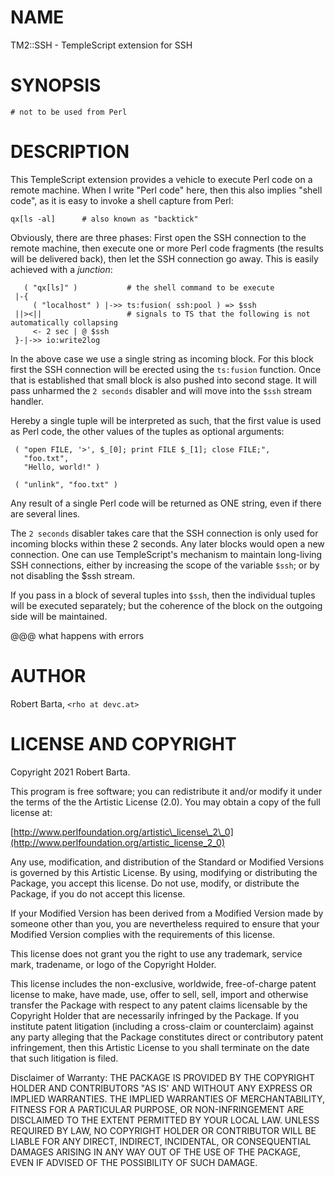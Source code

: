 # NAME

TM2::SSH - TempleScript extension for SSH

# SYNOPSIS

    # not to be used from Perl

# DESCRIPTION

This TempleScript extension provides a vehicle to execute Perl code on a remote machine. When I write "Perl code" here, then
this also implies "shell code", as it is easy to invoke a shell capture from Perl:

    qx[ls -al]      # also known as "backtick"

Obviously, there are three phases: First open the SSH connection to the remote machine, then execute
one or more Perl code fragments (the results will be delivered back), then let the SSH connection go
away. This is easily achieved with a _junction_:

       ( "qx[ls]" )           # the shell command to be execute
     |-{
         ( "localhost" ) |->> ts:fusion( ssh:pool ) => $ssh
     ||><||                   # signals to TS that the following is not automatically collapsing
         <- 2 sec | @ $ssh
     }-|->> io:write2log

In the above case we use a single string as incoming block. For this block first the SSH connection
will be erected using the `ts:fusion` function. Once that is established that small block is also
pushed into second stage. It will pass unharmed the `2 seconds` disabler and will move into the `$ssh`
stream handler.

Hereby a single tuple will be interpreted as such, that the first value is used as Perl code, the
other values of the tuples as optional arguments:

     ( "open FILE, '>', $_[0]; print FILE $_[1]; close FILE;",
       "foo.txt",
       "Hello, world!" )

     ( "unlink", "foo.txt" )

Any result of a single Perl code will be returned as ONE string, even if there are several lines.

The `2 seconds` disabler takes care that the SSH connection is only used for incoming blocks within
these 2 seconds. Any later blocks would open a new connection. One can use TempleScript's mechanism
to maintain long-living SSH connections, either by increasing the scope of the variable `$ssh`; or
by not disabling the $ssh stream.

If you pass in a block of several tuples into `$ssh`, then the individual tuples will be executed
separately; but the coherence of the block on the outgoing side will be maintained.

@@@ what happens with errors

# AUTHOR

Robert Barta, `<rho at devc.at>`

# LICENSE AND COPYRIGHT

Copyright 2021 Robert Barta.

This program is free software; you can redistribute it and/or modify it
under the terms of the the Artistic License (2.0). You may obtain a
copy of the full license at:

[http://www.perlfoundation.org/artistic\_license\_2\_0](http://www.perlfoundation.org/artistic_license_2_0)

Any use, modification, and distribution of the Standard or Modified
Versions is governed by this Artistic License. By using, modifying or
distributing the Package, you accept this license. Do not use, modify,
or distribute the Package, if you do not accept this license.

If your Modified Version has been derived from a Modified Version made
by someone other than you, you are nevertheless required to ensure that
your Modified Version complies with the requirements of this license.

This license does not grant you the right to use any trademark, service
mark, tradename, or logo of the Copyright Holder.

This license includes the non-exclusive, worldwide, free-of-charge
patent license to make, have made, use, offer to sell, sell, import and
otherwise transfer the Package with respect to any patent claims
licensable by the Copyright Holder that are necessarily infringed by the
Package. If you institute patent litigation (including a cross-claim or
counterclaim) against any party alleging that the Package constitutes
direct or contributory patent infringement, then this Artistic License
to you shall terminate on the date that such litigation is filed.

Disclaimer of Warranty: THE PACKAGE IS PROVIDED BY THE COPYRIGHT HOLDER
AND CONTRIBUTORS "AS IS' AND WITHOUT ANY EXPRESS OR IMPLIED WARRANTIES.
THE IMPLIED WARRANTIES OF MERCHANTABILITY, FITNESS FOR A PARTICULAR
PURPOSE, OR NON-INFRINGEMENT ARE DISCLAIMED TO THE EXTENT PERMITTED BY
YOUR LOCAL LAW. UNLESS REQUIRED BY LAW, NO COPYRIGHT HOLDER OR
CONTRIBUTOR WILL BE LIABLE FOR ANY DIRECT, INDIRECT, INCIDENTAL, OR
CONSEQUENTIAL DAMAGES ARISING IN ANY WAY OUT OF THE USE OF THE PACKAGE,
EVEN IF ADVISED OF THE POSSIBILITY OF SUCH DAMAGE.
